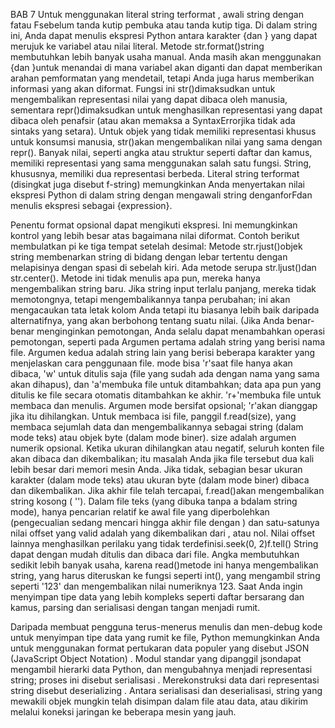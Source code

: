 
BAB 7
Untuk menggunakan literal string terformat , awali string dengan fatau Fsebelum tanda kutip pembuka atau tanda kutip tiga. Di dalam string ini, Anda dapat menulis ekspresi Python antara karakter {dan } yang dapat merujuk ke variabel atau nilai literal.
Metode str.format()string membutuhkan lebih banyak usaha manual. Anda masih akan menggunakan {dan }untuk menandai di mana variabel akan diganti dan dapat memberikan arahan pemformatan yang mendetail, tetapi Anda juga harus memberikan informasi yang akan diformat.
Fungsi ini str()dimaksudkan untuk mengembalikan representasi nilai yang dapat dibaca oleh manusia, sementara repr()dimaksudkan untuk menghasilkan representasi yang dapat dibaca oleh penafsir (atau akan memaksa a SyntaxErrorjika tidak ada sintaks yang setara). Untuk objek yang tidak memiliki representasi khusus untuk konsumsi manusia, str()akan mengembalikan nilai yang sama dengan repr(). Banyak nilai, seperti angka atau struktur seperti daftar dan kamus, memiliki representasi yang sama menggunakan salah satu fungsi. String, khususnya, memiliki dua representasi berbeda.
Literal string terformat (disingkat juga disebut f-string) memungkinkan Anda menyertakan nilai ekspresi Python di dalam string dengan mengawali string denganforFdan menulis ekspresi sebagai {expression}.

Penentu format opsional dapat mengikuti ekspresi. Ini memungkinkan kontrol yang lebih besar atas bagaimana nilai diformat. Contoh berikut membulatkan pi ke tiga tempat setelah desimal:
Metode str.rjust()objek string membenarkan string di bidang dengan lebar tertentu dengan melapisinya dengan spasi di sebelah kiri. Ada metode serupa str.ljust()dan str.center(). Metode ini tidak menulis apa pun, mereka hanya mengembalikan string baru. Jika string input terlalu panjang, mereka tidak memotongnya, tetapi mengembalikannya tanpa perubahan; ini akan mengacaukan tata letak kolom Anda tetapi itu biasanya lebih baik daripada alternatifnya, yang akan berbohong tentang suatu nilai. (Jika Anda benar-benar menginginkan pemotongan, Anda selalu dapat menambahkan operasi pemotongan, seperti pada
Argumen pertama adalah string yang berisi nama file. Argumen kedua adalah string lain yang berisi beberapa karakter yang menjelaskan cara penggunaan file. mode bisa 'r'saat file hanya akan dibaca, 'w' untuk ditulis saja (file yang sudah ada dengan nama yang sama akan dihapus), dan 'a'membuka file untuk ditambahkan; data apa pun yang ditulis ke file secara otomatis ditambahkan ke akhir. 'r+'membuka file untuk membaca dan menulis. Argumen mode bersifat opsional; 'r'akan dianggap jika itu dihilangkan.
Untuk membaca isi file, panggil f.read(size), yang membaca sejumlah data dan mengembalikannya sebagai string (dalam mode teks) atau objek byte (dalam mode biner). size adalah argumen numerik opsional. Ketika ukuran dihilangkan atau negatif, seluruh konten file akan dibaca dan dikembalikan; itu masalah Anda jika file tersebut dua kali lebih besar dari memori mesin Anda. Jika tidak, sebagian besar ukuran karakter (dalam mode teks) atau ukuran byte (dalam mode biner) dibaca dan dikembalikan. Jika akhir file telah tercapai, f.read()akan mengembalikan string kosong ( '').
Dalam file teks (yang dibuka tanpa a bdalam string mode), hanya pencarian relatif ke awal file yang diperbolehkan (pengecualian sedang mencari hingga akhir file dengan ) dan satu-satunya nilai offset yang valid adalah yang dikembalikan dari , atau nol. Nilai offset lainnya menghasilkan perilaku yang tidak terdefinisi.seek(0, 2)f.tell()
String dapat dengan mudah ditulis dan dibaca dari file. Angka membutuhkan sedikit lebih banyak usaha, karena read()metode ini hanya mengembalikan string, yang harus diteruskan ke fungsi seperti int(), yang mengambil string seperti '123' dan mengembalikan nilai numeriknya 123. Saat Anda ingin menyimpan tipe data yang lebih kompleks seperti daftar bersarang dan kamus, parsing dan serialisasi dengan tangan menjadi rumit.

Daripada membuat pengguna terus-menerus menulis dan men-debug kode untuk menyimpan tipe data yang rumit ke file, Python memungkinkan Anda untuk menggunakan format pertukaran data populer yang disebut JSON (JavaScript Object Notation) . Modul standar yang dipanggil jsondapat mengambil hierarki data Python, dan mengubahnya menjadi representasi string; proses ini disebut serialisasi . Merekonstruksi data dari representasi string disebut deserializing . Antara serialisasi dan deserialisasi, string yang mewakili objek mungkin telah disimpan dalam file atau data, atau dikirim melalui koneksi jaringan ke beberapa mesin yang jauh.
